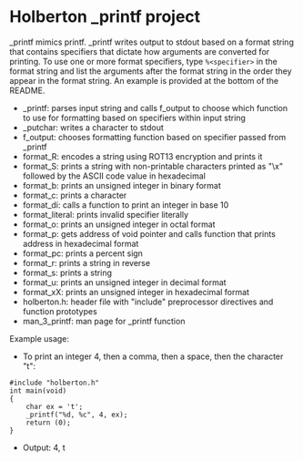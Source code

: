 # Holberton _printf project

_printf mimics printf. _printf writes output to stdout based on a format string that contains specifiers that dictate how arguments are converted for printing. To use one or more format specifiers, type `%<specifier>` in the format string and list the arguments after the format string in the order they appear in the format string. An example is provided at the bottom of the README.

- _printf: parses input string and calls f_output to choose which function to use for formatting based on specifiers within input string
- _putchar: writes a character to stdout
- f_output: chooses formatting function based on specifier passed from _printf
- format_R: encodes a string using ROT13 encryption and prints it
- format_S: prints a string with non-printable characters printed as "\x" followed by the ASCII code value in hexadecimal
- format_b: prints an unsigned integer in binary format
- format_c: prints a character
- format_di: calls a function to print an integer in base 10
- format_literal: prints invalid specifier literally
- format_o: prints an unsigned integer in octal format
- format_p: gets address of void pointer and calls function that prints address in hexadecimal format
- format_pc: prints a percent sign
- format_r: prints a string in reverse
- format_s: prints a string
- format_u: prints an unsigned integer in decimal format
- format_xX: prints an unsigned integer in hexadecimal format
- holberton.h: header file with "include" preprocessor directives and function prototypes
- man_3_printf: man page for _printf function

Example usage:
- To print an integer 4, then a comma, then a space, then the character "t":
```
#include "holberton.h"
int main(void)
{
	char ex = 't';
	_printf("%d, %c", 4, ex);
	return (0);
}
```
- Output:
4, t